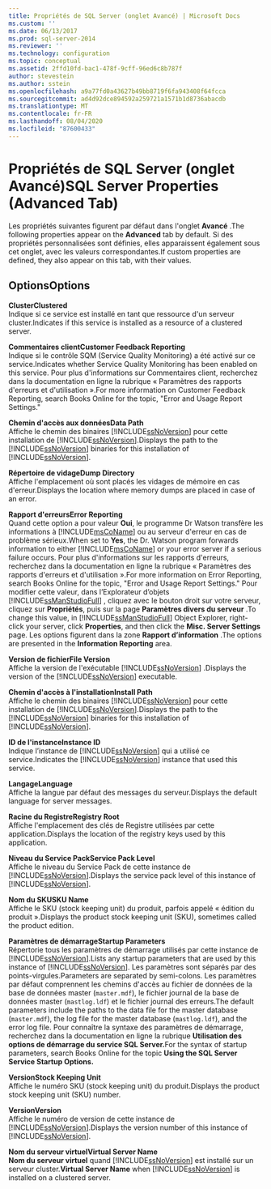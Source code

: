 ```yaml
---
title: Propriétés de SQL Server (onglet Avancé) | Microsoft Docs
ms.custom: ''
ms.date: 06/13/2017
ms.prod: sql-server-2014
ms.reviewer: ''
ms.technology: configuration
ms.topic: conceptual
ms.assetid: 2ffd10fd-bac1-478f-9cff-96ed6c8b787f
author: stevestein
ms.author: sstein
ms.openlocfilehash: a9a77fd0a43627b49bb8719f6fa943408f64fcca
ms.sourcegitcommit: ad4d92dce894592a259721a1571b1d8736abacdb
ms.translationtype: MT
ms.contentlocale: fr-FR
ms.lasthandoff: 08/04/2020
ms.locfileid: "87600433"
---
```

# <a name="sql-server-properties-advanced-tab"></a><span data-ttu-id="008e2-102">Propriétés de SQL Server (onglet Avancé)</span><span class="sxs-lookup"><span data-stu-id="008e2-102">SQL Server Properties (Advanced Tab)</span></span>
  <span data-ttu-id="008e2-103">Les propriétés suivantes figurent par défaut dans l'onglet **Avancé** .</span><span class="sxs-lookup"><span data-stu-id="008e2-103">The following properties appear on the **Advanced** tab by default.</span></span> <span data-ttu-id="008e2-104">Si des propriétés personnalisées sont définies, elles apparaissent également sous cet onglet, avec les valeurs correspondantes.</span><span class="sxs-lookup"><span data-stu-id="008e2-104">If custom properties are defined, they also appear on this tab, with their values.</span></span>  
  
## <a name="options"></a><span data-ttu-id="008e2-105">Options</span><span class="sxs-lookup"><span data-stu-id="008e2-105">Options</span></span>  
 <span data-ttu-id="008e2-106">**Cluster**</span><span class="sxs-lookup"><span data-stu-id="008e2-106">**Clustered**</span></span>  
 <span data-ttu-id="008e2-107">Indique si ce service est installé en tant que ressource d'un serveur cluster.</span><span class="sxs-lookup"><span data-stu-id="008e2-107">Indicates if this service is installed as a resource of a clustered server.</span></span>  
  
 <span data-ttu-id="008e2-108">**Commentaires client**</span><span class="sxs-lookup"><span data-stu-id="008e2-108">**Customer Feedback Reporting**</span></span>  
 <span data-ttu-id="008e2-109">Indique si le contrôle SQM (Service Quality Monitoring) a été activé sur ce service.</span><span class="sxs-lookup"><span data-stu-id="008e2-109">Indicates whether Service Quality Monitoring has been enabled on this service.</span></span> <span data-ttu-id="008e2-110">Pour plus d'informations sur Commentaires client, recherchez dans la documentation en ligne la rubrique « Paramètres des rapports d'erreurs et d'utilisation ».</span><span class="sxs-lookup"><span data-stu-id="008e2-110">For more information on Customer Feedback Reporting, search Books Online for the topic, "Error and Usage Report Settings."</span></span>  
  
 <span data-ttu-id="008e2-111">**Chemin d'accès aux données**</span><span class="sxs-lookup"><span data-stu-id="008e2-111">**Data Path**</span></span>  
 <span data-ttu-id="008e2-112">Affiche le chemin des binaires [!INCLUDE[ssNoVersion](../../includes/ssnoversion-md.md)] pour cette installation de [!INCLUDE[ssNoVersion](../../includes/ssnoversion-md.md)].</span><span class="sxs-lookup"><span data-stu-id="008e2-112">Displays the path to the [!INCLUDE[ssNoVersion](../../includes/ssnoversion-md.md)] binaries for this installation of [!INCLUDE[ssNoVersion](../../includes/ssnoversion-md.md)].</span></span>  
  
 <span data-ttu-id="008e2-113">**Répertoire de vidage**</span><span class="sxs-lookup"><span data-stu-id="008e2-113">**Dump Directory**</span></span>  
 <span data-ttu-id="008e2-114">Affiche l'emplacement où sont placés les vidages de mémoire en cas d'erreur.</span><span class="sxs-lookup"><span data-stu-id="008e2-114">Displays the location where memory dumps are placed in case of an error.</span></span>  
  
 <span data-ttu-id="008e2-115">**Rapport d'erreurs**</span><span class="sxs-lookup"><span data-stu-id="008e2-115">**Error Reporting**</span></span>  
 <span data-ttu-id="008e2-116">Quand cette option a pour valeur **Oui**, le programme Dr Watson transfère les informations à [!INCLUDE[msCoName](../../includes/msconame-md.md)] ou au serveur d'erreur en cas de problème sérieux.</span><span class="sxs-lookup"><span data-stu-id="008e2-116">When set to **Yes**, the Dr. Watson program forwards information to either [!INCLUDE[msCoName](../../includes/msconame-md.md)] or your error server if a serious failure occurs.</span></span> <span data-ttu-id="008e2-117">Pour plus d'informations sur les rapports d'erreurs, recherchez dans la documentation en ligne la rubrique « Paramètres des rapports d'erreurs et d'utilisation ».</span><span class="sxs-lookup"><span data-stu-id="008e2-117">For more information on Error Reporting, search Books Online for the topic, "Error and Usage Report Settings."</span></span> <span data-ttu-id="008e2-118">Pour modifier cette valeur, dans l’Explorateur d’objets [!INCLUDE[ssManStudioFull](../../includes/ssmanstudiofull-md.md)] , cliquez avec le bouton droit sur votre serveur, cliquez sur **Propriétés**, puis sur la page **Paramètres divers du serveur** .</span><span class="sxs-lookup"><span data-stu-id="008e2-118">To change this value, in [!INCLUDE[ssManStudioFull](../../includes/ssmanstudiofull-md.md)] Object Explorer, right-click your server, click **Properties**, and then click the **Misc. Server Settings** page.</span></span> <span data-ttu-id="008e2-119">Les options figurent dans la zone **Rapport d’information** .</span><span class="sxs-lookup"><span data-stu-id="008e2-119">The options are presented in the **Information Reporting** area.</span></span>  
  
 <span data-ttu-id="008e2-120">**Version de fichier**</span><span class="sxs-lookup"><span data-stu-id="008e2-120">**File Version**</span></span>  
 <span data-ttu-id="008e2-121">Affiche la version de l'exécutable [!INCLUDE[ssNoVersion](../../includes/ssnoversion-md.md)] .</span><span class="sxs-lookup"><span data-stu-id="008e2-121">Displays the version of the [!INCLUDE[ssNoVersion](../../includes/ssnoversion-md.md)] executable.</span></span>  
  
 <span data-ttu-id="008e2-122">**Chemin d'accès à l'installation**</span><span class="sxs-lookup"><span data-stu-id="008e2-122">**Install Path**</span></span>  
 <span data-ttu-id="008e2-123">Affiche le chemin des binaires [!INCLUDE[ssNoVersion](../../includes/ssnoversion-md.md)] pour cette installation de [!INCLUDE[ssNoVersion](../../includes/ssnoversion-md.md)].</span><span class="sxs-lookup"><span data-stu-id="008e2-123">Displays the path to the [!INCLUDE[ssNoVersion](../../includes/ssnoversion-md.md)] binaries for this installation of [!INCLUDE[ssNoVersion](../../includes/ssnoversion-md.md)].</span></span>  
  
 <span data-ttu-id="008e2-124">**ID de l'instance**</span><span class="sxs-lookup"><span data-stu-id="008e2-124">**Instance ID**</span></span>  
 <span data-ttu-id="008e2-125">Indique l’instance de [!INCLUDE[ssNoVersion](../../includes/ssnoversion-md.md)] qui a utilisé ce service.</span><span class="sxs-lookup"><span data-stu-id="008e2-125">Indicates the [!INCLUDE[ssNoVersion](../../includes/ssnoversion-md.md)] instance that used this service.</span></span>  
  
 <span data-ttu-id="008e2-126">**Langage**</span><span class="sxs-lookup"><span data-stu-id="008e2-126">**Language**</span></span>  
 <span data-ttu-id="008e2-127">Affiche la langue par défaut des messages du serveur.</span><span class="sxs-lookup"><span data-stu-id="008e2-127">Displays the default language for server messages.</span></span>  
  
 <span data-ttu-id="008e2-128">**Racine du Registre**</span><span class="sxs-lookup"><span data-stu-id="008e2-128">**Registry Root**</span></span>  
 <span data-ttu-id="008e2-129">Affiche l'emplacement des clés de Registre utilisées par cette application.</span><span class="sxs-lookup"><span data-stu-id="008e2-129">Displays the location of the registry keys used by this application.</span></span>  
  
 <span data-ttu-id="008e2-130">**Niveau du Service Pack**</span><span class="sxs-lookup"><span data-stu-id="008e2-130">**Service Pack Level**</span></span>  
 <span data-ttu-id="008e2-131">Affiche le niveau du Service Pack de cette instance de [!INCLUDE[ssNoVersion](../../includes/ssnoversion-md.md)].</span><span class="sxs-lookup"><span data-stu-id="008e2-131">Displays the service pack level of this instance of [!INCLUDE[ssNoVersion](../../includes/ssnoversion-md.md)].</span></span>  
  
 <span data-ttu-id="008e2-132">**Nom du SKU**</span><span class="sxs-lookup"><span data-stu-id="008e2-132">**SKU Name**</span></span>  
 <span data-ttu-id="008e2-133">Affiche le SKU (stock keeping unit) du produit, parfois appelé « édition du produit ».</span><span class="sxs-lookup"><span data-stu-id="008e2-133">Displays the product stock keeping unit (SKU), sometimes called the product edition.</span></span>  
  
 <span data-ttu-id="008e2-134">**Paramètres de démarrage**</span><span class="sxs-lookup"><span data-stu-id="008e2-134">**Startup Parameters**</span></span>  
 <span data-ttu-id="008e2-135">Répertorie tous les paramètres de démarrage utilisés par cette instance de [!INCLUDE[ssNoVersion](../../includes/ssnoversion-md.md)].</span><span class="sxs-lookup"><span data-stu-id="008e2-135">Lists any startup parameters that are used by this instance of [!INCLUDE[ssNoVersion](../../includes/ssnoversion-md.md)].</span></span> <span data-ttu-id="008e2-136">Les paramètres sont séparés par des points-virgules.</span><span class="sxs-lookup"><span data-stu-id="008e2-136">Parameters are separated by semi-colons.</span></span> <span data-ttu-id="008e2-137">Les paramètres par défaut comprennent les chemins d'accès au fichier de données de la base de données master (`master.mdf`), le fichier journal de la base de données master (`mastlog.ldf`) et le fichier journal des erreurs.</span><span class="sxs-lookup"><span data-stu-id="008e2-137">The default parameters include the paths to the data file for the master database (`master.mdf`), the log file for the master database (`mastlog.ldf`), and the error log file.</span></span> <span data-ttu-id="008e2-138">Pour connaître la syntaxe des paramètres de démarrage, recherchez dans la documentation en ligne la rubrique **Utilisation des options de démarrage du service SQL Server.**</span><span class="sxs-lookup"><span data-stu-id="008e2-138">For the syntax of startup parameters, search Books Online for the topic **Using the SQL Server Service Startup Options.**</span></span>  
  
 <span data-ttu-id="008e2-139">**Version**</span><span class="sxs-lookup"><span data-stu-id="008e2-139">**Stock Keeping Unit**</span></span>  
 <span data-ttu-id="008e2-140">Affiche le numéro SKU (stock keeping unit) du produit.</span><span class="sxs-lookup"><span data-stu-id="008e2-140">Displays the product stock keeping unit (SKU) number.</span></span>  
  
 <span data-ttu-id="008e2-141">**Version**</span><span class="sxs-lookup"><span data-stu-id="008e2-141">**Version**</span></span>  
 <span data-ttu-id="008e2-142">Affiche le numéro de version de cette instance de [!INCLUDE[ssNoVersion](../../includes/ssnoversion-md.md)].</span><span class="sxs-lookup"><span data-stu-id="008e2-142">Displays the version number of this instance of [!INCLUDE[ssNoVersion](../../includes/ssnoversion-md.md)].</span></span>  
  
 <span data-ttu-id="008e2-143">**Nom du serveur virtuel**</span><span class="sxs-lookup"><span data-stu-id="008e2-143">**Virtual Server Name**</span></span>  
 <span data-ttu-id="008e2-144">**Nom du serveur virtuel** quand [!INCLUDE[ssNoVersion](../../includes/ssnoversion-md.md)] est installé sur un serveur cluster.</span><span class="sxs-lookup"><span data-stu-id="008e2-144">**Virtual Server Name** when [!INCLUDE[ssNoVersion](../../includes/ssnoversion-md.md)] is installed on a clustered server.</span></span>  
  
  
